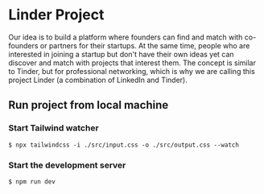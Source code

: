 # Linder Project

Our idea is to build a platform where founders can find and match with co-founders or partners for their startups. At the same time, people who are interested in joining a startup but don't have their own ideas yet can discover and match with projects that interest them. The concept is similar to Tinder, but for professional networking, which is why we are calling this project Linder (a combination of LinkedIn and Tinder).

## Run project from local machine

### Start Tailwind watcher

    $ npx tailwindcss -i ./src/input.css -o ./src/output.css --watch

### Start the development server

    $ npm run dev
